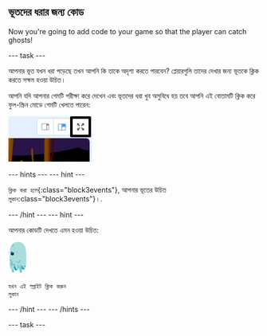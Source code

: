 ## ভূতদের ধরার জন্য কোড

Now you're going to add code to your game so that the player can catch ghosts!

\--- task \---

আপনার ভূত যখন ধরা পড়েছে তখন আপনি কি তাকে অদৃশ্য করতে পারবেন? প্লেয়ারগুলি তাদের দেখার জন্য ভূতকে ক্লিক করতে সক্ষম হওয়া উচিত।

আপনি যদি আপনার গেমটি পরীক্ষা করে দেখেন এবং ভূতদের ধরা খুব অসুবিধে হয় তবে আপনি এই বোতামটি ক্লিক করে ফুল-স্ক্রিন মোডে গেমটি খেলতে পারেন:

![স্ক্রিনশট](images/ghost-fullscreen-annotated.png)

\--- hints \--- \--- hint \---

`ক্লিক করা হলে`{:class="block3events"}, আপনার ভূতের উচিত `লুকান`:class="block3events"}।.

\--- /hint \--- \--- hint \---

আপনার কোডটি দেখতে এমন হওয়া উচিত:

![ghost-sprite](images/ghost-sprite.png)

```blocks3
যখন এই স্প্রাইট ক্লিক করুন
লুকান 
```

\--- /hint \--- \--- /hints \---

\--- task \---